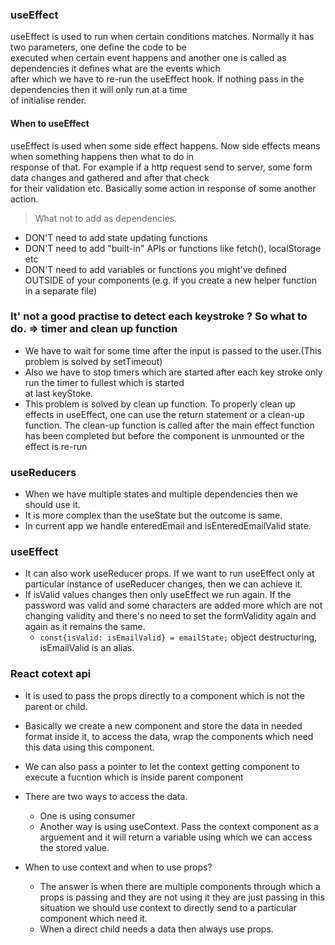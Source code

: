 ### useEffect

useEffect is used to run when certain conditions matches. Normally it has two parameters, one define the code to be  
executed when certain event happens and another one is called as dependencies it defines what are the events which  
after which we have to re-run the useEffect hook. If nothing pass in the dependencies then it will only run at a time  
of initialise render.

#### When to useEffect
useEffect is used when some side effect happens. Now side effects means when something happens then what to do in  
response of that. For example if a http request send to server, some form data changes and gathered and after that check  
for their validation etc. Basically some action in response of some another action.

> What not to add as dependencies.
- DON'T need to add state updating functions 
- DON'T need to add "built-in" APIs or functions like fetch(), localStorage etc 
- DON'T need to add variables or functions you might've defined OUTSIDE of your components (e.g. if you create a new helper function in a separate file)

### It' not a good practise to detect each keystroke ? So what to do. => timer and clean up function
- We have to wait for some time after the input is passed to the user.(This problem is solved by setTimeout)
- Also we have to stop timers which are started after each key stroke only run the timer to fullest which is started  
    at last keyStoke.
- This problem is solved by clean up function. To properly clean up effects in useEffect, one can use the return 
    statement or a clean-up function. The clean-up function is called after the main effect function has been completed but before the component is unmounted or the effect is re-run   

### useReducers 
- When we have multiple states and multiple dependencies then we should use it.
- It is more complex than the useState but the outcome is same.
- In current app we handle enteredEmail and isEnteredEmailValid state.

### useEffect
- It can also work useReducer props. If we want to run useEffect only at particular instance of useReducer changes, then 
    we can achieve it.
- If isValid values changes then only useEffect we run again. If the password was valid and some characters are added more which
    are not changing validity and there's no need to set the formValidity again and again as it remains the same.
    -   ```const{isValid: isEmailValid} = emailState;``` object destructuring, isEmailValid is an alias.

### React cotext api 
- It is used to pass the props directly to a component which is not the parent or child.
- Basically we create a new component and store the data in needed format inside it, to access the data, wrap the components 
    which need this data using this component.
- We can also pass a pointer to let the context getting component to execute a fucntion which is inside parent component

- There are two ways to access the data.
    - One is using consumer
    - Another way is using useContext. Pass the context component as a arguement and it will return a variable using which 
        we can access the stored value.

- When to use context and when to use props? 
    - The answer is when there are multiple components through which a props is passing and they are not using it they are just passing
        in this situation we should use context to directly send to a particular component which need it.
    - When a direct child needs a data then always use props.
    